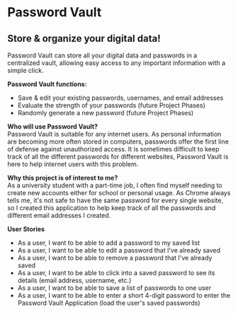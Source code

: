 # Password Vault

## Store & organize your digital data!

Password Vault can store all your digital data and passwords in a centralized 
vault, allowing easy access to any important information with a simple click. </p>

**Password Vault functions:**
- Save & edit your existing passwords, usernames, and email addresses
- Evaluate the strength of your passwords (future Project Phases)
- Randomly generate a new password (future Project Phases)

**Who will use Password Vault?** <br>
Password Vault is suitable for any internet users. As personal information are becoming
more often stored in computers, passwords offer the first line of defense against 
unauthorized access. It is sometimes difficult to keep track of all the different 
passwords for different websites, Password Vault is here to help internet users with
this problem.</p>

**Why this project is of interest to me?** <br>
As a university student with a part-time job, I often find myself needing to
create new accounts either for school or personal usage. As Chrome always
tells me, it's not safe to have the same password for every single website, 
so I created this application to help keep track of all the passwords and 
different email addresses I created.

**User Stories**
- As a user, I want to be able to add a password to my saved list
- As a user, I want to be able to edit a password that I've already saved
- As a user, I want to be able to remove a password that I've already saved
- As a user, I want to be able to click into a saved password to see its details 
(email address, username, etc.)
- As a user, I want to be able to save a list of passwords to one user
- As a user, I want to be able to enter a short 4-digit password to enter the Password
Vault Application (load the user's saved passwords)


